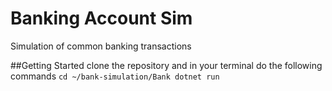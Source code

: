 # Banking Account Sim
Simulation of common banking transactions

##Getting Started
clone the repository and in your terminal do the following commands
`cd ~/bank-simulation/Bank dotnet run`
